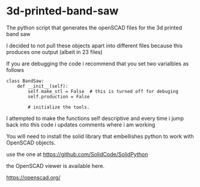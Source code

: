 # 3d-printed-band-saw
The python script that generates the openSCAD files for the 3d printed band saw

I decided to not pull these objects apart into different files because this produces one output (albeit in 23 files)

If you are debugging the code i recommend that you set two varialbles as follows
```
class BandSaw:
    def __init__(self):
        self.make_stl = False  # this is turned off for debuging
        self.production = False

        # initialize the tools.
```

I attempted to make the functions self descriptive and every time i jump back into this code i updates comments 
where i am working

You will need to install the solid library that embellishes python to work with OpenSCAD objects.

use the one at https://github.com/SolidCode/SolidPython

the OpenSCAD viewer is available here.

https://openscad.org/

